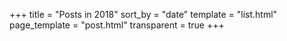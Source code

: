+++
title = "Posts in 2018"
sort_by = "date"
template = "list.html"
page_template = "post.html"
transparent = true
+++
